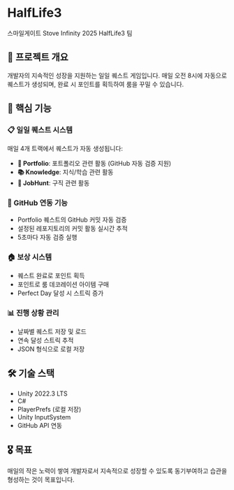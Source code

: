 # HalfLife3
스마일게이트 Stove Infinity 2025 HalfLife3 팀

## 🎯 프로젝트 개요
개발자의 지속적인 성장을 지원하는 일일 퀘스트 게임입니다.
매일 오전 8시에 자동으로 퀘스트가 생성되며, 완료 시 포인트를 획득하여 룸을 꾸밀 수 있습니다.

## 🚀 핵심 기능

### 📋 일일 퀘스트 시스템
매일 4개 트랙에서 퀘스트가 자동 생성됩니다:

- **📁 Portfolio**: 포트폴리오 관련 활동 (GitHub 자동 검증 지원)
- **📚 Knowledge**: 지식/학습 관련 활동
- **💼 JobHunt**: 구직 관련 활동

### 🔧 GitHub 연동 기능
- Portfolio 퀘스트의 GitHub 커밋 자동 검증
- 설정된 레포지토리의 커밋 활동 실시간 추적
- 5초마다 자동 검증 실행

### 🏠 보상 시스템
- 퀘스트 완료로 포인트 획득
- 포인트로 룸 데코레이션 아이템 구매
- Perfect Day 달성 시 스트릭 증가

### 📊 진행 상황 관리
- 날짜별 퀘스트 저장 및 로드
- 연속 달성 스트릭 추적
- JSON 형식으로 로컬 저장

## 🛠 기술 스택
- Unity 2022.3 LTS
- C#
- PlayerPrefs (로컬 저장)
- Unity InputSystem
- GitHub API 연동

## 🎖 목표
매일의 작은 노력이 쌓여 개발자로서 지속적으로 성장할 수 있도록 동기부여하고 습관을 형성하는 것이 목표입니다.
